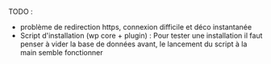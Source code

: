 TODO :
- problème de redirection https, connexion difficile et déco instantanée
- Script d'installation (wp core + plugin) : Pour tester une installation il faut penser à vider la base de données avant, le lancement du script à la main semble fonctionner
